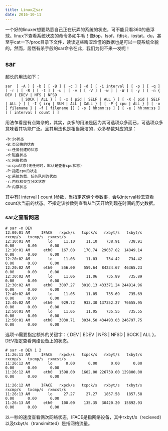 ```yaml
---
title: Linux之sar
date: 2016-10-11
---
```

一个好的linuxer想要熟悉自己正在玩弄的系统的状态，可不能只看360的悬浮球。linux下查看系统状态的命令多如牛毛！像top，lsof，fdisk，iostat，du，甚至乎cat一下/proc目录下文件，读读这些晦涩难懂的数据也是可以一窥系统全貌的。然而，居然有杀手般的sar命令在此，我们为何不来一发呢！

## sar
超长的用法如下：
```
sar  [ -A ] [ -b ] [ -B ] [ -c ] [ -d ] [ -i interval ] [ -p ] [ -q ] [ -r ] [ -R ] [ -t ] [ -u ] [ -v ] [ -V ] [ -w ] [ -W ] [ -y ] [ -n { DEV | EDEV | NFS | NFSD
       | SOCK | ALL } ] [ -x { pid | SELF | ALL } ] [ -X { pid | SELF | ALL } ] [ -I { irq | SUM | ALL | XALL } ] [ -P { cpu | ALL } ] [ -o [ filename ] | -f [ filename ]] [ -s [ hh:mm:ss ] ] [ -e [ hh:mm:ss ] ] [ interval [ count ] ]
```
用法乍看是有点繁杂的，其实，众多的用法是因为其可选项众多而已，可选项众多意味着其功能广泛。且其用法也是相当简洁的，众多参数对应的是：
```
-b:io状态
-B:页交换的状态
-c:任务创建的状态
-d:磁盘状态
-n:网络状态
-u:cpu状态(无任何时，默认是查看cpu状态)
-P:指定cpu的状态
-q:系统负载，任务队列的状态
-r:内存和交互分区状态
-R:内存状态
```
其中有[ interval [ count ]参数，当指定这俩个参数事，会以interval秒去查看count次当前的状态。不指定该参数则查看从当天开始到现在时间的历史数据。

### sar之查看网速
```
# sar -n DEV
12:00:01 AM     IFACE   rxpck/s   txpck/s   rxbyt/s   txbyt/s   rxcmp/s   txcmp/s  rxmcst/s
12:10:01 AM        lo     11.10     11.10    738.91    738.91      0.00      0.00      0.00
12:10:01 AM      eth0    167.08    170.74  29037.82  14849.14      0.00      0.00      0.00
12:20:02 AM        lo     11.03     11.03    734.42    734.42      0.00      0.00      0.00
12:20:02 AM      eth0    556.00    559.64  84234.67  46365.23      0.00      0.00      0.00
12:30:02 AM        lo     11.06     11.06    735.89    735.89      0.00      0.00      0.00
12:30:02 AM      eth0   3007.27   3010.13 433371.24 244914.96      0.00      0.00      0.00
12:40:02 AM        lo     11.05     11.05    735.69    735.69      0.00      0.00      0.00
12:40:02 AM      eth0    929.72    933.30 137352.27  76655.95      0.00      0.00      0.00
12:50:01 AM        lo     11.05     11.05    735.55    735.55      0.00      0.00      0.00
12:50:01 AM      eth0   3030.71   3034.50 434493.03 246797.75      0.00      0.00      0.00
```
选项-n需要指定额外的关键字：{ DEV | EDEV | NFS | NFSD | SOCK | ALL }，DEV指定查看网络设备上的状态。
```
# sar -n DEV 1 2
11:26:11 AM     IFACE   rxpck/s   txpck/s   rxbyt/s   txbyt/s   rxcmp/s   txcmp/s  rxmcst/s
11:26:12 AM        lo      0.00      0.00      0.00      0.00      0.00      0.00      0.00
11:26:12 AM      eth0   1598.00   1602.00 226739.00 129800.00      0.00      0.00      0.00

11:26:12 AM     IFACE   rxpck/s   txpck/s   rxbyt/s   txbyt/s   rxcmp/s   txcmp/s  rxmcst/s
11:26:13 AM        lo     27.27     27.27   1857.58   1857.58      0.00      0.00      0.00
11:26:13 AM      eth0    100.00    135.35  30420.20  15892.93      0.00      0.00      0.00
```
以一秒的速度查看俩次网络状态，IFACE是指网络设备，其中rxbyt/s（recieved）以及txbyt/s（transimitted）是指网络流量。
